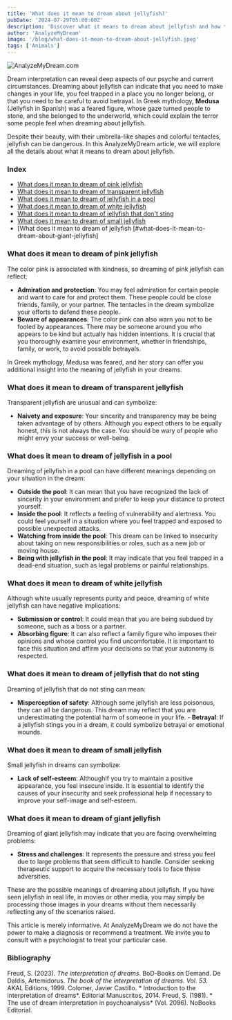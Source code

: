 ```yaml
---
title: 'What does it mean to dream about jellyfish?'
pubDate: '2024-07-29T05:00:00Z'
description: 'Discover what it means to dream about jellyfish and how to interpret these dreams. Learn about the different meanings of pink, clear, white jellyfish, and more.'
author: 'AnalyzeMyDream'
image: '/blog/what-does-it-mean-to-dream-about-jellyfish.jpeg'
tags: ['Animals']
---
```


![AnalyzeMyDream.com](/blog/what-does-it-mean-to-dream-about-jellyfish.jpeg)

Dream interpretation can reveal deep aspects of our psyche and current circumstances. Dreaming about jellyfish can indicate that you need to make changes in your life, you feel trapped in a place you no longer belong, or that you need to be careful to avoid betrayal. In Greek mythology, **Medusa** (Jellyfish in Spanish) was a feared figure, whose gaze turned people to stone, and she belonged to the underworld, which could explain the terror some people feel when dreaming about jellyfish.

Despite their beauty, with their umbrella-like shapes and colorful tentacles, jellyfish can be dangerous. In this AnalyzeMyDream article, we will explore all the details about what it means to dream about jellyfish.

### Index

- [What does it mean to dream of pink jellyfish](#what-does-it-mean-to-dream-of-pink-jellyfish)
- [What does it mean to dream of transparent jellyfish](#what-does-it-mean-to-dream-of-transparent-jellyfish)
- [What does it mean to dream of jellyfish in a pool](#what-does-it-mean-to-dream-of-jellyfish-in-a-pool)
- [What does it mean to dream of white jellyfish](#what-does-it-mean-to-dream-of-white-jellyfish)
- [What does it mean to dream of jellyfish that don't sting](#what-does-it-mean-to-dream-of-jellyfish-that-don't-sting)
- [What does it mean to dream of small jellyfish](#what-does-it-mean-to-dream-of-small-jellyfish)
- [What does it mean to dream of jellyfish [#what-does-it-mean-to-dream-about-giant-jellyfish]

### What does it mean to dream of pink jellyfish

The color pink is associated with kindness, so dreaming of pink jellyfish can reflect:

- **Admiration and protection**: You may feel admiration for certain people and want to care for and protect them. These people could be close friends, family, or your partner. The tentacles in the dream symbolize your efforts to defend these people.
- **Beware of appearances**: The color pink can also warn you not to be fooled by appearances. There may be someone around you who appears to be kind but actually has hidden intentions. It is crucial that you thoroughly examine your environment, whether in friendships, family, or work, to avoid possible betrayals.

In Greek mythology, Medusa was feared, and her story can offer you additional insight into the meaning of jellyfish in your dreams. 

### What does it mean to dream of transparent jellyfish

Transparent jellyfish are unusual and can symbolize:

- **Naivety and exposure**: Your sincerity and transparency may be being taken advantage of by others. Although you expect others to be equally honest, this is not always the case. You should be wary of people who might envy your success or well-being.

### What does it mean to dream of jellyfish in a pool

Dreaming of jellyfish in a pool can have different meanings depending on your situation in the dream:

- **Outside the pool**: It can mean that you have recognized the lack of sincerity in your environment and prefer to keep your distance to protect yourself.
- **Inside the pool**: It reflects a feeling of vulnerability and alertness. You could feel yourself in a situation where you feel trapped and exposed to possible unexpected attacks.
- **Watching from inside the pool**: This dream can be linked to insecurity about taking on new responsibilities or roles, such as a new job or moving house.
- **Being with jellyfish in the pool**: It may indicate that you feel trapped in a dead-end situation, such as legal problems or painful relationships.

### What does it mean to dream of white jellyfish

Although white usually represents purity and peace, dreaming of white jellyfish can have negative implications:

- **Submission or control**: It could mean that you are being subdued by someone, such as a boss or a partner. 
- **Absorbing figure**: It can also reflect a family figure who imposes their opinions and whose control you find uncomfortable. It is important to face this situation and affirm your decisions so that your autonomy is respected.

### What does it mean to dream of jellyfish that do not sting

Dreaming of jellyfish that do not sting can mean:

- **Misperception of safety**: Although some jellyfish are less poisonous, they can all be dangerous. This dream may reflect that you are underestimating the potential harm of someone in your life. - **Betrayal**: If a jellyfish stings you in a dream, it could symbolize betrayal or emotional wounds.

### What does it mean to dream of small jellyfish

Small jellyfish in dreams can symbolize:

- **Lack of self-esteem**: AlthoughIf you try to maintain a positive appearance, you feel insecure inside. It is essential to identify the causes of your insecurity and seek professional help if necessary to improve your self-image and self-esteem.

### What does it mean to dream of giant jellyfish

Dreaming of giant jellyfish may indicate that you are facing overwhelming problems:

- **Stress and challenges**: It represents the pressure and stress you feel due to large problems that seem difficult to handle. Consider seeking therapeutic support to acquire the necessary tools to face these adversities.

These are the possible meanings of dreaming about jellyfish. If you have seen jellyfish in real life, in movies or other media, you may simply be processing those images in your dreams without them necessarily reflecting any of the scenarios raised.

This article is merely informative. At AnalyzeMyDream we do not have the power to make a diagnosis or recommend a treatment. We invite you to consult with a psychologist to treat your particular case.

### Bibliography

Freud, S. (2023). *The interpretation of dreams*. BoD-Books on Demand. 
De Daldis, Artemidorus. *The book of the interpretation of dreams. Vol. 53*. AKAL Editions, 1999. 
Colomer, Javier Castillo. * Introduction to the interpretation of dreams*. Editorial Manuscritos, 2014. 
Freud, S. (1981). * The use of dream interpretation in psychoanalysis* (Vol. 2096). NoBooks Editorial.